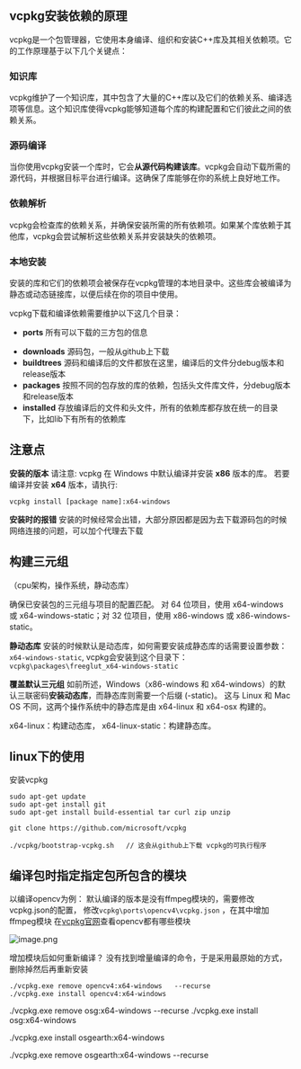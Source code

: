 
## vcpkg安装依赖的原理
vcpkg是一个包管理器，它使用本身编译、组织和安装C++库及其相关依赖项。它的工作原理基于以下几个关键点：

### 知识库
vcpkg维护了一个知识库，其中包含了大量的C++库以及它们的依赖关系、编译选项等信息。这个知识库使得vcpkg能够知道每个库的构建配置和它们彼此之间的依赖关系。

### 源码编译
当你使用vcpkg安装一个库时，它会**从源代码构建该库**。vcpkg会自动下载所需的源代码，并根据目标平台进行编译。这确保了库能够在你的系统上良好地工作。

### 依赖解析
vcpkg会检查库的依赖关系，并确保安装所需的所有依赖项。如果某个库依赖于其他库，vcpkg会尝试解析这些依赖关系并安装缺失的依赖项。

### 本地安装
安装的库和它们的依赖项会被保存在vcpkg管理的本地目录中。这些库会被编译为静态或动态链接库，以便后续在你的项目中使用。


vcpkg下载和编译依赖需要维护以下这几个目录：
- **ports**  所有可以下载的三方包的信息
* **downloads**  源码包，一般从github上下载
* **buildtrees**  源码和编译后的文件都放在这里，编译后的文件分debug版本和release版本
* **packages**   按照不同的包存放的库的依赖，包括头文件库文件，分debug版本和release版本
* **installed**   存放编译后的文件和头文件，所有的依赖库都存放在统一的目录下，比如lib下有所有的依赖库



## 注意点
**安装的版本**
请注意: vcpkg 在 Windows 中默认编译并安装 **x86** 版本的库。 若要编译并安装 **x64** 版本，请执行:

```
vcpkg install [package name]:x64-windows
```

**安装时的报错**
安装的时候经常会出错，大部分原因都是因为去下载源码包的时候网络连接的问题，可以加个代理去下载


## 构建三元组
（cpu架构，操作系统，静动态库）

确保已安装包的三元组与项目的配置匹配。 对 64 位项目，使用 x64-windows 或 x64-windows-static；对 32 位项目，使用 x86-windows 或 x86-windows-static。



**静动态库**
安装的时候默认是动态库，如何需要安装成静态库的话需要设置参数：`x64-windows-static`,
vcpkg会安装到这个目录下：`vcpkg\packages\freeglut_x64-windows-static`


**覆盖默认三元组**
如前所述，Windows（x86-windows 和 x64-windows）的默认三联密码**安装动态库**，而静态库则需要一个后缀 (-static)。 这与 Linux 和 Mac OS 不同，这两个操作系统中的静态库是由 x64-linux 和 x64-osx 构建的。

x64-linux：构建动态库，
x64-linux-static：构建静态库。



## linux下的使用
安装vcpkg
```
sudo apt-get update
sudo apt-get install git
sudo apt-get install build-essential tar curl zip unzip

git clone https://github.com/microsoft/vcpkg

./vcpkg/bootstrap-vcpkg.sh   // 这会从github上下载 vcpkg的可执行程序
```



## 编译包时指定指定包所包含的模块

以编译opencv为例：
默认编译的版本是没有ffmpeg模块的，需要修改vcpkg.json的配置，
修改`vcpkg\ports\opencv4\vcpkg.json` ，在其中增加ffmpeg模块
在[vcpkg官网](https://vcpkg.link/ports/opencv4)查看opencv都有哪些模块

![image.png](https://sxm-upload.oss-cn-beijing.aliyuncs.com/imgs/20240311190612.png)



增加模块后如何重新编译？
没有找到增量编译的命令，于是采用最原始的方式，删除掉然后再重新安装
```
./vcpkg.exe remove opencv4:x64-windows   --recurse
./vcpkg.exe install opencv4:x64-windows  
```





./vcpkg.exe remove osg:x64-windows   --recurse
./vcpkg.exe install osg:x64-windows  

./vcpkg.exe install osgearth:x64-windows  

./vcpkg.exe remove osgearth:x64-windows   --recurse



